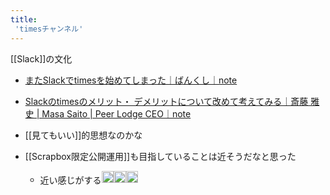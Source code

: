 ```yaml
---
title:
 'timesチャンネル'
---
```


[[Slack]]の文化
- [またSlackでtimesを始めてしまった｜ばんくし｜note](https://note.com/vaaaaanquish/n/ncc512cf0e263)
- [Slackのtimesのメリット・ デメリットについて改めて考えてみる｜斎藤 雅史 | Masa Saito | Peer Lodge CEO｜note](https://note.com/masashignio/n/n7f5daec0b5dc)

- [[見てもいい]]的思想なのかな

- [[Scrapbox限定公開運用]]も目指していることは近そうだなと思った
    - 近い感じがする<img src='https://scrapbox.io/api/pages/blu3mo-public/tkgshn/icon' alt='tkgshn.icon' height="19.5"/><img src='https://scrapbox.io/api/pages/blu3mo-public/tkgshn/icon' alt='tkgshn.icon' height="19.5"/><img src='https://scrapbox.io/api/pages/blu3mo-public/tkgshn/icon' alt='tkgshn.icon' height="19.5"/>
